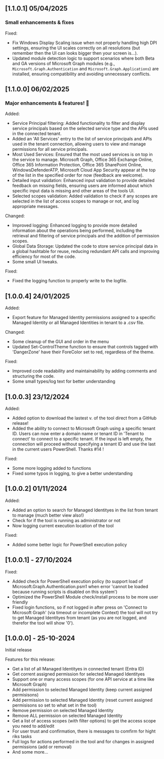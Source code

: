 ## [1.1.0.1] 05/04/2025

### Small enhancements & fixes

Fixed:
- Fix Windows Display Scaling issue when not properly handling high DPI settings, ensuring the UI scales correctly on all resolutions (but remember then the UI can looks bigger then your screen is...).
- Updated module detection logic to support scenarios where both Beta and GA versions of Microsoft Graph modules (e.g., `Microsoft.Graph.Authentication` and `Microsoft.Graph.Applications`) are installed, ensuring compatibility and avoiding unnecessary conflicts.

## [1.1.0.0] 06/02/2025

### Major enhancements & features! 🙌

Added:
- Service Principal filtering: Added functionality to filter and display service principals based on the selected service type and the APIs used in the connected tenant.
- Added an 'All Services' entry to the list of service principals and APIs used in the tenant connection, allowing users to view and manage permissions for all service principals.
- Most Used Services: Ensured that the most used services is on top in the service to manage.
    Microsoft Graph, Office 365 Exchange Online, Office 365 Information Protection, Office 365 SharePoint Online, WindowsDefenderATP, Microsoft Cloud App Security appear at the top of the list in the specified order for now (feedback are welcome).
- Detailed input validation: Enhanced input validation to provide detailed feedback on missing fields, ensuring users are informed about which specific input data is missing and other areas of the tools UI.
- Selected scopes validation: Added validation to check if any scopes are selected in the list of access scopes to manage or not, and log appropriate messages.

Changed:
- Improved logging: Enhanced logging to provide more detailed information about the operations being performed, including the retrieval and filtering of service principals and the addition of permission scopes.
- Global Data Storage: Updated the code to store service principal data in a global hashtable for reuse, reducing redundant API calls and improving efficiency for most of the code.
- Some small UI tweaks.

Fixed:
- Fixed the logging function to properly write to the logfile.

## [1.0.0.4] 24/01/2025

Added:
- Export feature for Managed Identity permissions assigned to a specific Managed Identity or all Managed Identities in tenant to a .csv file.

Changed:
- Some cleanup of the GUI and order in the menu
- Updated Set-ControlTheme function to ensure that controls tagged with 'DangerZone' have their ForeColor set to red, regardless of the theme.

Fixed:
- Improved code readability and maintainability by adding comments and structuring the code.
- Some small types/log text for better understanding

## [1.0.0.3] 23/12/2024

Added:
- Added option to download the lastest v. of the tool direct from a GitHub release!
- Added the ability to connect to Microsoft Graph using a specific tenant ID. Users can now enter a domain name or tenant ID in 'Tenant to connect' to connect to a specific tenant. If the input is left empty, the connection will proceed without specifying a tenant ID and use the last in the current users PowerShell. Thanks #14 !

Fixed:
- Some more logging added to functions
- Fixed some typos in logging, to give a better understanding

## [1.0.0.2] 01/11/2024

Added:
- Added an option to search for Managed Identityes in the list from tenant to manage (much better view also!)
- Check for if the tool is running as administrator or not
- Now logging current execution location of the tool

Fixed:
- Added some better logic for PowerShell execution policy

## [1.0.0.1] - 27/10/2024

Fixed:
- Added check for PowerShell execution policy (to support load of Microsoft.Graph.Authentication.psm1 when error 'cannot be loaded because running scripts is disabled on this system')
- Optimized the PowerShell Module check/install process to be more user friendly
- Fixed login functions, so if not logged in after press on 'Connect to Microsoft Graph' (via timeout or incomplete Context) the tool will not try to get Managed Identityes from tenant (as you are not logged, and therefor the tool will show '0').


## [1.0.0.0] - 25-10-2024

Initial release

Features for this release:

- Get a list of all Managed Identityes in connected tenant (Entra ID)
- Get corrent assigned permission for selected Managed Identityes
- Support one or many access scopes (for one API service at a time like Microsoft Graph)
- Add permission to selected Managed Identity (keep current assigned permisisons)
- Add permission to selected Managed Identity (reset current assigned permisisons so set to what set in the tool)
- Remove permission on selected Managed Identity
- Remove ALL permission on selected Managed Identity
- Get a list of access scopes (with filter options) to get the access scope you need to add/edit
- For user trust and confirmation, there is messages to comfirm for hight riks tasks
- Full logs for actions performed in the tool and for changes in assigned permissions (add or removal)
- And some more...